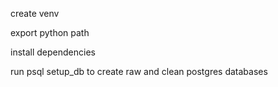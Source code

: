 create venv

export python path

install dependencies

run psql setup_db to create raw and clean postgres databases

